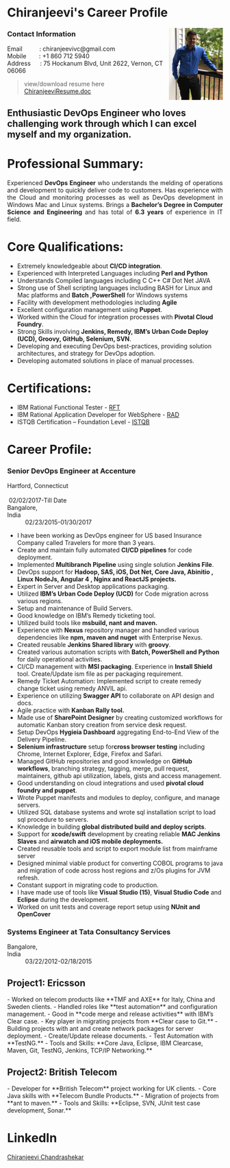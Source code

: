 # Chiranjeevi's Career Profile
<img src="resume/githubprofile.png" align="right" width="25%" height="25%" />

### Contact Information

<p>Email &emsp;&emsp;&nbsp; : chiranjeevivc@gmail.com
<br>Mobile &emsp;&nbsp;&nbsp; : +1 860 712 5940<br>Address &emsp; : 75 Hockanum Blvd, Unit 2622, Vernon, CT 06066</p>

> view/download resume here [ChiranjeeviResume.doc](https://github.com/chiranjeevivc/careerprofile/blob/master/resume/ChiranjeeviChandrashekarResume.doc)

## Enthusiastic DevOps Engineer who loves challenging work through which I can excel myself and my organization.

# Professional Summary:
<p align="justify"> Experienced <b>DevOps Engineer</b> who understands the melding of operations and development to quickly deliver code to customers. Has experience with the Cloud and monitoring processes as well as DevOps development in Windows Mac and Linux systems. Brings a <b>Bachelor’s Degree in Computer Science and Engineering</b> and has total of <b>6.3 years</b> of experience in IT field. </p>

# Core Qualifications:
- Extremely knowledgeable about **CI/CD integration**.
- Experienced with Interpreted Languages including **Perl and Python**
- Understands Compiled languages including C C++ C# Dot Net JAVA
- Strong use of Shell scripting languages including BASH for Linux and Mac platforms and **Batch ,PowerShell** for Windows systems
- Facility with development methodologies including **Agile**
- Excellent configuration management using **Puppet**.
- Worked within the Cloud for integration processes with **Pivotal Cloud Foundry**.
- Strong Skills involving **Jenkins, Remedy, IBM’s Urban Code Deploy (UCD), Groovy, GitHub, Selenium, SVN**.
- Developing and executing DevOps best-practices, providing solution architectures, and strategy for DevOps adoption.
- Developing automated solutions in place of manual processes.

# Certifications:
- IBM Rational Functional Tester - [RFT](https://github.com/chiranjeevivc/careerprofile/blob/master/resume/IBM_RFT.pdf)
- IBM Rational Application Developer for WebSphere - [RAD](https://github.com/chiranjeevivc/careerprofile/blob/master/resume/IBM_RAD.pdf)
- ISTQB Certification – Foundation Level - [ISTQB](https://github.com/chiranjeevivc/careerprofile/blob/master/resume/ISTQB.jpg)

# Career Profile:
<h3>Senior DevOps Engineer at Accenture</h3>
<p>
Hartford, Connecticut &emsp;&emsp;&emsp;&emsp;&emsp;&emsp;&emsp;&emsp;&emsp;&emsp;&emsp;&emsp;&emsp;&emsp;&emsp;&emsp;&emsp;&emsp;&emsp;&emsp;&emsp;&emsp;&emsp;&emsp;&emsp;&emsp;&emsp;&emsp;&emsp;&emsp;&emsp;&emsp;&emsp;&nbsp;02/02/2017-Till Date<br>
Bangalore, India&emsp;&emsp;&emsp;&emsp;&emsp;&emsp;&emsp;&emsp;&emsp;&emsp;&emsp;&emsp;&emsp;&emsp;&emsp;&emsp;&emsp;&emsp;&emsp;&emsp;&emsp;&emsp;&emsp;&emsp;&emsp;&emsp;&emsp;&emsp;&emsp;&emsp;&emsp;&emsp;&emsp;&emsp;&emsp;&emsp;02/23/2015-01/30/2017
</p>

- I have been working as DevOps engineer for US based Insurance Company called Travelers for more than 3 years.
- Create and maintain fully automated **CI/CD pipelines** for code deployment.
- Implemented **Multibranch Pipeline** using single solution **Jenkins File**.
- DevOps support for **Hadoop, SAS, iOS, Dot Net, Core Java, Abinitio , Linux NodeJs, Angular 4 , Nginx and ReactJS projects.**
- Expert in Server and Desktop applications packaging.
- Utilized **IBM’s Urban Code Deploy (UCD)** for Code migration across various regions.
- Setup and maintenance of Build Servers.
- Good knowledge on IBM’s Remedy ticketing tool.
- Utilized build tools like **msbuild, nant and maven.**
- Experience with **Nexus** repository manager and handled various dependencies like **npm, maven and nuget** with Enterprise Nexus.
- Created reusable **Jenkins Shared library** with **groovy**.
- Created various automation scripts with **Batch, PowerShell and Python** for daily operational activities.
- CI/CD management with **MSI packaging**. Experience in **Install Shield** tool. Create/Update ism file as per packaging requirement.
- Remedy Ticket Automation: Implemented script to create remedy change ticket using remedy ANVIL api.
- Experience on utilizing **Swagger API** to collaborate on API design and docs.
- Agile practice with **Kanban Rally tool.** 
- Made use of **SharePoint Designer** by creating customized workflows for automatic Kanban story creation from service desk request.
- Setup DevOps **Hygieia Dashboard** aggregating End-to-End View of the Delivery Pipeline.
- **Selenium infrastructure** setup for**cross browser testing** including Chrome, Internet Explorer, Edge, Firefox and Safari. 
- Managed GitHub repositories and good knowledge on **GitHub workflows**, branching strategy, tagging, merge, pull request, maintainers, github api utilization, labels, gists and access management.
- Good understanding on cloud integrations and used **pivotal cloud foundry and puppet**.
- Wrote Puppet manifests and modules to deploy, configure, and manage servers.
- Utilized SQL database systems and wrote sql installation script to load sql procedure to servers.
- Knowledge in building **global distributed build and deploy scripts**.
- Support for **xcode/swift** development by creating reliable **MAC Jenkins Slaves** and **airwatch and iOS mobile deployments.**
- Created reusable tools and script to export module list from mainframe server 
- Designed minimal viable product for converting COBOL programs to java and migration of code across host regions and z/Os plugins for JVM refresh.
- Constant support in migrating code to production.
- I have made use of tools like **Visual Studio (15)**, **Visual Studio Code** and **Eclipse** during the development.
- Worked on unit tests and coverage report setup using **NUnit and OpenCover**

<h3>Systems Engineer at Tata Consultancy Services</h3>
<p>
Bangalore, India&emsp;&emsp;&emsp;&emsp;&emsp;&emsp;&emsp;&emsp;&emsp;&emsp;&emsp;&emsp;&emsp;&emsp;&emsp;&emsp;&emsp;&emsp;&emsp;&emsp;&emsp;&emsp;&emsp;&emsp;&emsp;&emsp;&emsp;&emsp;&emsp;&emsp;&emsp;&emsp;&emsp;&emsp;&emsp;&emsp;03/22/2012-02/18/2015
</p>

<h2>Project1: Ericsson</h2>
- Worked on telecom products like **TMF and AXE** for Italy, China and Sweden clients.
- Handled roles like **test automation** and configuration management. 
- Good in **code merge and release activities** with IBM’s Clear case.
- Key player in migrating projects from **Clear case to Git.**
- Building projects with ant and create network packages for server deployment.
- Create/Update release documents.
- Test Automation with **TestNG.**
- Tools and Skills: **Core Java, Eclipse, IBM Clearcase, Maven, Git, TestNG, Jenkins, TCP/IP Networking.**

<h2>Project2: British Telecom</h2>
- Developer for **British Telecom** project working for UK clients.
- Core Java skills with **Telecom Bundle Products.**
- Migration of projects from **ant to maven.**
- Tools and Skills: **Eclipse, SVN, JUnit test case development, Sonar.**

# LinkedIn
<div class="LI-profile-badge"  data-version="v1" data-size="medium" data-locale="en_US" data-type="vertical" data-theme="dark" data-vanity="chiranjeeviacharya"><a class="LI-simple-link" href='https://www.linkedin.com/in/chiranjeeviacharya?trk=profile-badge'>Chiranjeevi Chandrashekar</a></div>

